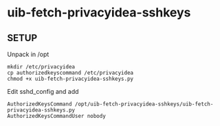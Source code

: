 # uib-fetch-privacyidea-sshkeys
## SETUP

Unpack in /opt

```
mkdir /etc/privacyidea
cp authorizedkeyscommand /etc/privacyidea
chmod +x uib-fetch-privacyidea-sshkeys.py
```

Edit sshd_config and add
```
AuthorizedKeysCommand /opt/uib-fetch-privacyidea-sshkeys/uib-fetch-privacyidea-sshkeys.py
AuthorizedKeysCommandUser nobody
```

